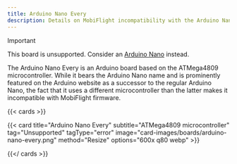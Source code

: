 ```yaml
---
title: Arduino Nano Every
description: Details on MobiFlight incompatibility with the Arduino Nano Every
---
```


> [!IMPORTANT]
> This board is unsupported. Consider an [Arduino Nano](/boards/arduino-nano) instead.

The Arduino Nano Every is an Arduino board based on the ATMega4809 microcontroller.
While it bears the Arduino Nano name and is prominently featured on the Arduino website as a successor
to the regular Arduino Nano, the fact that it uses a different microcontroller than the latter makes it
incompatible with MobiFlight firmware.

{{< cards >}}

{{< card title="Arduino Nano Every" subtitle="ATMega4809 microcontroller" tag="Unsupported" tagType="error" image="card-images/boards/arduino-nano-every.png" method="Resize" options="600x q80 webp" >}}

{{</ cards >}}
